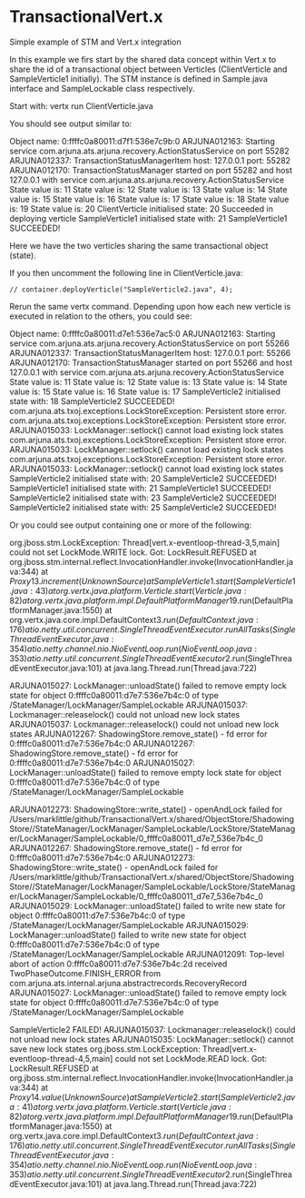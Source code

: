 TransactionalVert.x
===================

Simple example of STM and Vert.x integration

In this example we firs start by the shared data concept within Vert.x to share the id of a transactional
object between Verticles (ClientVerticle and SampleVerticle1 initially). The STM instance is defined in
Sample.java interface and SampleLockable class respectively.

Start with: vertx run ClientVerticle.java

You should see output similar to:

Object name: 0:ffffc0a80011:d7f1:536e7c9b:0
ARJUNA012163: Starting service com.arjuna.ats.arjuna.recovery.ActionStatusService on port 55282 
ARJUNA012337: TransactionStatusManagerItem host: 127.0.0.1 port: 55282 
ARJUNA012170: TransactionStatusManager started on port 55282 and host 127.0.0.1 with service com.arjuna.ats.arjuna.recovery.ActionStatusService 
State value is: 11
State value is: 12
State value is: 13
State value is: 14
State value is: 15
State value is: 16
State value is: 17
State value is: 18
State value is: 19
State value is: 20
ClientVerticle initialised state: 20
Succeeded in deploying verticle 
SampleVerticle1 initialised state with: 21
SampleVerticle1 SUCCEEDED!

Here we have the two verticles sharing the same transactional object (state).

If you then uncomment the following line in ClientVerticle.java:

    // container.deployVerticle("SampleVerticle2.java", 4);

Rerun the same vertx command. Depending upon how each new verticle is executed in relation to
the others, you could see:

Object name: 0:ffffc0a80011:d7e1:536e7ac5:0
ARJUNA012163: Starting service com.arjuna.ats.arjuna.recovery.ActionStatusService on port 55266 
ARJUNA012337: TransactionStatusManagerItem host: 127.0.0.1 port: 55266 
ARJUNA012170: TransactionStatusManager started on port 55266 and host 127.0.0.1 with service com.arjuna.ats.arjuna.recovery.ActionStatusService 
State value is: 11
State value is: 12
State value is: 13
State value is: 14
State value is: 15
State value is: 16
State value is: 17
SampleVerticle2 initialised state with: 18
SampleVerticle2 SUCCEEDED!
com.arjuna.ats.txoj.exceptions.LockStoreException: Persistent store error. 
com.arjuna.ats.txoj.exceptions.LockStoreException: Persistent store error. 
ARJUNA015033: LockManager::setlock() cannot load existing lock states 
com.arjuna.ats.txoj.exceptions.LockStoreException: Persistent store error. 
ARJUNA015033: LockManager::setlock() cannot load existing lock states 
com.arjuna.ats.txoj.exceptions.LockStoreException: Persistent store error. 
ARJUNA015033: LockManager::setlock() cannot load existing lock states 
SampleVerticle2 initialised state with: 20
SampleVerticle2 SUCCEEDED!
SampleVerticle1 initialised state with: 21
SampleVerticle1 SUCCEEDED!
SampleVerticle2 initialised state with: 23
SampleVerticle2 SUCCEEDED!
SampleVerticle2 initialised state with: 25
SampleVerticle2 SUCCEEDED!

Or you could see output containing one or more of the following:

org.jboss.stm.LockException: Thread[vert.x-eventloop-thread-3,5,main] could not set LockMode.WRITE lock. Got: LockResult.REFUSED
    at org.jboss.stm.internal.reflect.InvocationHandler.invoke(InvocationHandler.java:344)
    at $Proxy13.increment(Unknown Source)
    at SampleVerticle1.start(SampleVerticle1.java:43)
    at org.vertx.java.platform.Verticle.start(Verticle.java:82)
    at org.vertx.java.platform.impl.DefaultPlatformManager$19.run(DefaultPlatformManager.java:1550)
    at org.vertx.java.core.impl.DefaultContext$3.run(DefaultContext.java:176)
    at io.netty.util.concurrent.SingleThreadEventExecutor.runAllTasks(SingleThreadEventExecutor.java:354)
    at io.netty.channel.nio.NioEventLoop.run(NioEventLoop.java:353)
    at io.netty.util.concurrent.SingleThreadEventExecutor$2.run(SingleThreadEventExecutor.java:101)
    at java.lang.Thread.run(Thread.java:722)

ARJUNA015027: LockManager::unloadState() failed to remove empty lock state for object 0:ffffc0a80011:d7e7:536e7b4c:0 of type /StateManager/LockManager/SampleLockable 
ARJUNA015037: Lockmanager::releaselock() could not unload new lock states 
ARJUNA015037: Lockmanager::releaselock() could not unload new lock states 
ARJUNA012267: ShadowingStore.remove_state() - fd error for 0:ffffc0a80011:d7e7:536e7b4c:0 
ARJUNA012267: ShadowingStore.remove_state() - fd error for 0:ffffc0a80011:d7e7:536e7b4c:0 
ARJUNA015027: LockManager::unloadState() failed to remove empty lock state for object 0:ffffc0a80011:d7e7:536e7b4c:0 of type /StateManager/LockManager/SampleLockable 

ARJUNA012273: ShadowingStore::write_state() - openAndLock failed for /Users/marklittle/github/TransactionalVert.x/shared/ObjectStore/ShadowingStore//StateManager/LockManager/SampleLockable/LockStore/StateManager/LockManager/SampleLockable/0_ffffc0a80011_d7e7_536e7b4c_0 
ARJUNA012267: ShadowingStore.remove_state() - fd error for 0:ffffc0a80011:d7e7:536e7b4c:0 
ARJUNA012273: ShadowingStore::write_state() - openAndLock failed for /Users/marklittle/github/TransactionalVert.x/shared/ObjectStore/ShadowingStore//StateManager/LockManager/SampleLockable/LockStore/StateManager/LockManager/SampleLockable/0_ffffc0a80011_d7e7_536e7b4c_0 
ARJUNA015029: LockManager::unloadState() failed to write new state for object 0:ffffc0a80011:d7e7:536e7b4c:0 of type /StateManager/LockManager/SampleLockable 
ARJUNA015029: LockManager::unloadState() failed to write new state for object 0:ffffc0a80011:d7e7:536e7b4c:0 of type /StateManager/LockManager/SampleLockable 
ARJUNA012091: Top-level abort of action 0:ffffc0a80011:d7e7:536e7b4c:2d received TwoPhaseOutcome.FINISH_ERROR from com.arjuna.ats.internal.arjuna.abstractrecords.RecoveryRecord 
ARJUNA015027: LockManager::unloadState() failed to remove empty lock state for object 0:ffffc0a80011:d7e7:536e7b4c:0 of type /StateManager/LockManager/SampleLockable 

SampleVerticle2 FAILED!
ARJUNA015037: Lockmanager::releaselock() could not unload new lock states 
ARJUNA015035: LockManager::setlock() cannot save new lock states 
org.jboss.stm.LockException: Thread[vert.x-eventloop-thread-4,5,main] could not set LockMode.READ lock. Got: LockResult.REFUSED
    at org.jboss.stm.internal.reflect.InvocationHandler.invoke(InvocationHandler.java:344)
    at $Proxy14.value(Unknown Source)
    at SampleVerticle2.start(SampleVerticle2.java:41)
    at org.vertx.java.platform.Verticle.start(Verticle.java:82)
    at org.vertx.java.platform.impl.DefaultPlatformManager$19.run(DefaultPlatformManager.java:1550)
    at org.vertx.java.core.impl.DefaultContext$3.run(DefaultContext.java:176)
    at io.netty.util.concurrent.SingleThreadEventExecutor.runAllTasks(SingleThreadEventExecutor.java:354)
    at io.netty.channel.nio.NioEventLoop.run(NioEventLoop.java:353)
    at io.netty.util.concurrent.SingleThreadEventExecutor$2.run(SingleThreadEventExecutor.java:101)
    at java.lang.Thread.run(Thread.java:722)
